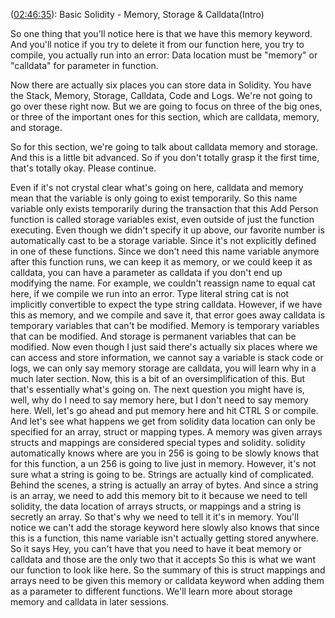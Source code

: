 ([02:46:35](https://www.youtube.com/watch?v=gyMwXuJrbJQ&t=9995s)): Basic Solidity - Memory, Storage & Calldata(Intro)

So one thing that you'll notice here is that we have this memory keyword. And you'll notice if you try to delete it from our function here, you try to compile, you actually run into an error: Data location must be "memory" or "calldata" for parameter in function.

Now there are actually six places you can store data in Solidity. You have the Stack, Memory, Storage, Calldata, Code and Logs. We're not going to go over these right now. But we are going to focus on three of the big ones, or three of the important ones for this section, which are calldata, memory, and storage. 

So for this section, we're going to talk about calldata memory and storage. And this is a little bit advanced. So if you don't totally grasp it the first time, that's totally okay. Please continue.

Even if it's not crystal clear what's going on here, calldata and memory mean that the variable is only going to exist temporarily. So this name variable only exists temporarily during the transaction that this Add Person function is called storage variables exist, even outside of just the function executing. Even though we didn't specify it up above, our favorite number is automatically cast to be a storage variable. Since it's not explicitly defined in one of these functions. Since we don't need this name variable anymore after this function runs, we can keep it as memory, or we could keep it as calldata, you can have a parameter as calldata if you don't end up modifying the name. For example, we couldn't reassign name to equal cat here, if we compile we run into an error. Type literal string cat is not implicitly convertible to expect the type string calldata. However, if we have this as memory, and we compile and save it, that error goes away calldata is temporary variables that can't be modified. Memory is temporary variables that can be modified. And storage is permanent variables that can be modified. Now even though I just said there's actually six places where we can access and store information, we cannot say a variable is stack code or logs, we can only say memory storage are calldata, you will learn why in a much later section. Now, this is a bit of an oversimplification of this. But that's essentially what's going on. The next question you might have is, well, why do I need to say memory here, but I don't need to say memory here. Well, let's go ahead and put memory here and hit CTRL S or compile. And let's see what happens we get from solidity data location can only be specified for an array, struct or mapping types. A memory was given arrays structs and mappings are considered special types and solidity. solidity automatically knows where are you in 256 is going to be slowly knows that for this function, a un 256 is going to live just in memory. However, it's not sure what a string is going to be. Strings are actually kind of complicated. Behind the scenes, a string is actually an array of bytes. And since a string is an array, we need to add this memory bit to it because we need to tell solidity, the data location of arrays structs, or mappings and a string is secretly an array. So that's why we need to tell it it's in memory. You'll notice we can't add the storage keyword here slowly also knows that since this is a function, this name variable isn't actually getting stored anywhere. So it says Hey, you can't have that you need to have it beat memory or calldata and those are the only two that it accepts So this is what we want our function to look like here. So the summary of this is struct mappings and arrays need to be given this memory or calldata keyword when adding them as a parameter to different functions. We'll learn more about storage memory and calldata in later sessions.
